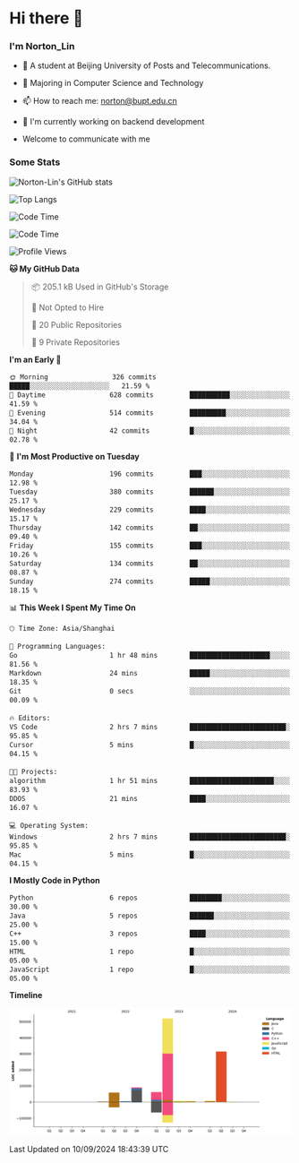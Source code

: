 
# Hi there 👋

### I'm Norton_Lin
- 🏫 A student at Beijing University of Posts and Telecommunications.
- 🌱 Majoring in Computer Science and Technology
- 📫 How to reach me: norton@bupt.edu.cn
- 🌱 I'm currently working on backend development

- Welcome to communicate with me

### Some Stats
![Norton-Lin's GitHub stats](https://github-readme-stats.vercel.app/api?username=Norton-Lin&count_private=true&show_icons=true&theme=radical)

![Top Langs](https://github-readme-stats.vercel.app/api/top-langs/?username=Norton-Lin&langs_count=10&layout=compact)

![Code Time](https://github-readme-stats.vercel.app/api/wakatime?username=Norton_Lin)

<!--START_SECTION:waka-->
![Code Time](http://img.shields.io/badge/Code%20Time-812%20hrs%2022%20mins-blue)

![Profile Views](http://img.shields.io/badge/Profile%20Views-1-blue)

**🐱 My GitHub Data** 

> 📦 205.1 kB Used in GitHub's Storage 
 > 
> 🚫 Not Opted to Hire
 > 
> 📜 20 Public Repositories 
 > 
> 🔑 9 Private Repositories 
 > 
**I'm an Early 🐤** 

```text
🌞 Morning                326 commits         █████░░░░░░░░░░░░░░░░░░░░   21.59 % 
🌆 Daytime                628 commits         ██████████░░░░░░░░░░░░░░░   41.59 % 
🌃 Evening                514 commits         █████████░░░░░░░░░░░░░░░░   34.04 % 
🌙 Night                  42 commits          █░░░░░░░░░░░░░░░░░░░░░░░░   02.78 % 
```
📅 **I'm Most Productive on Tuesday** 

```text
Monday                   196 commits         ███░░░░░░░░░░░░░░░░░░░░░░   12.98 % 
Tuesday                  380 commits         ██████░░░░░░░░░░░░░░░░░░░   25.17 % 
Wednesday                229 commits         ████░░░░░░░░░░░░░░░░░░░░░   15.17 % 
Thursday                 142 commits         ██░░░░░░░░░░░░░░░░░░░░░░░   09.40 % 
Friday                   155 commits         ███░░░░░░░░░░░░░░░░░░░░░░   10.26 % 
Saturday                 134 commits         ██░░░░░░░░░░░░░░░░░░░░░░░   08.87 % 
Sunday                   274 commits         █████░░░░░░░░░░░░░░░░░░░░   18.15 % 
```


📊 **This Week I Spent My Time On** 

```text
🕑︎ Time Zone: Asia/Shanghai

💬 Programming Languages: 
Go                       1 hr 48 mins        ████████████████████░░░░░   81.56 % 
Markdown                 24 mins             █████░░░░░░░░░░░░░░░░░░░░   18.35 % 
Git                      0 secs              ░░░░░░░░░░░░░░░░░░░░░░░░░   00.09 % 

🔥 Editors: 
VS Code                  2 hrs 7 mins        ████████████████████████░   95.85 % 
Cursor                   5 mins              █░░░░░░░░░░░░░░░░░░░░░░░░   04.15 % 

🐱‍💻 Projects: 
algorithm                1 hr 51 mins        █████████████████████░░░░   83.93 % 
DDOS                     21 mins             ████░░░░░░░░░░░░░░░░░░░░░   16.07 % 

💻 Operating System: 
Windows                  2 hrs 7 mins        ████████████████████████░   95.85 % 
Mac                      5 mins              █░░░░░░░░░░░░░░░░░░░░░░░░   04.15 % 
```

**I Mostly Code in Python** 

```text
Python                   6 repos             ████████░░░░░░░░░░░░░░░░░   30.00 % 
Java                     5 repos             ██████░░░░░░░░░░░░░░░░░░░   25.00 % 
C++                      3 repos             ████░░░░░░░░░░░░░░░░░░░░░   15.00 % 
HTML                     1 repo              █░░░░░░░░░░░░░░░░░░░░░░░░   05.00 % 
JavaScript               1 repo              █░░░░░░░░░░░░░░░░░░░░░░░░   05.00 % 
```



**Timeline**

![Lines of Code chart](https://raw.githubusercontent.com/Norton-Lin/Norton-Lin/main/assets/bar_graph.png)


 Last Updated on 10/09/2024 18:43:39 UTC
<!--END_SECTION:waka-->
